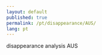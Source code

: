 ```yaml
---
layout: default
published: true
permalink: /pt/disappearance/AUS/
lang: pt
---
```


disappearance analysis AUS
